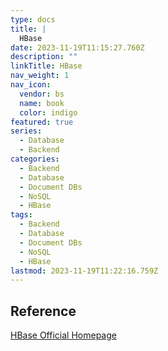 ```yaml
---
type: docs
title: |
  HBase
date: 2023-11-19T11:15:27.760Z
description: ""
linkTitle: HBase
nav_weight: 1
nav_icon:
  vendor: bs
  name: book
  color: indigo
featured: true
series:
  - Database
  - Backend
categories:
  - Backend
  - Database
  - Document DBs
  - NoSQL
  - HBase
tags:
  - Backend
  - Database
  - Document DBs
  - NoSQL
  - HBase
lastmod: 2023-11-19T11:22:16.759Z
---
```


## Reference

[HBase Official Homepage](https://hbase.apache.org/)
